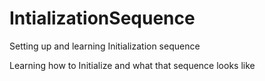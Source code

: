 # IntializationSequence
Setting up and learning Initialization sequence

Learning how to Initialize and what that sequence looks like
